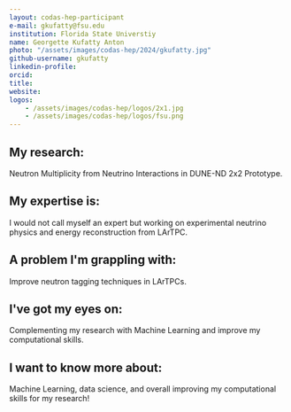 ```yaml
---
layout: codas-hep-participant
e-mail: gkufatty@fsu.edu
institution: Florida State Universtiy
name: Georgette Kufatty Anton
photo: "/assets/images/codas-hep/2024/gkufatty.jpg"
github-username: gkufatty
linkedin-profile:
orcid:
title:
website:
logos:
    - /assets/images/codas-hep/logos/2x1.jpg
    - /assets/images/codas-hep/logos/fsu.png
---
```


## My research:
Neutron Multiplicity from Neutrino Interactions in DUNE-ND 2x2 Prototype.

## My expertise is:
I would not call myself an expert but working on experimental neutrino physics and energy reconstruction from LArTPC. 

## A problem I'm grappling with:
Improve neutron tagging techniques in LArTPCs.

## I've got my eyes on:
Complementing my research with Machine Learning and improve my computational skills. 

## I want to know more about:
Machine Learning, data science, and overall improving my computational skills for my research!

